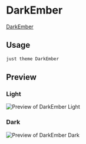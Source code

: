 # DarkEmber

[DarkEmber](https://github.com/miz-i)

## Usage

```bash
just theme DarkEmber
```

## Preview

### Light

![Preview of DarkEmber Light](preview-light.png)

### Dark

![Preview of DarkEmber Dark](preview-dark.png)
